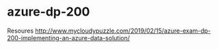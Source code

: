 # azure-dp-200



Resoures
http://www.mycloudypuzzle.com/2019/02/15/azure-exam-dp-200-implementing-an-azure-data-solution/



